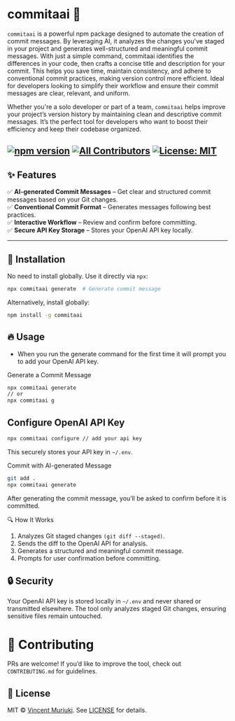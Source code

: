 # commitaai 🚀  

`commitaai` is a powerful npm package designed to automate the creation of commit messages. By leveraging AI, it analyzes the changes you've staged in your project and generates well-structured and meaningful commit messages. With just a simple command, commitaai identifies the differences in your code, then crafts a concise title and description for your commit. This helps you save time, maintain consistency, and adhere to conventional commit practices, making version control more efficient. Ideal for developers looking to simplify their workflow and ensure their commit messages are clear, relevant, and uniform.

Whether you're a solo developer or part of a team, `commitaai` helps improve your project’s version history by maintaining clean and descriptive commit messages. It’s the perfect tool for developers who want to boost their efficiency and keep their codebase organized. 
 

[![npm version](https://img.shields.io/npm/v/commitaai)](https://www.npmjs.com/package/commitaai)
[![All Contributors](https://img.shields.io/badge/all_contributors-8-orange.svg?style=flat-square)](#contributors)
[![License: MIT](https://img.shields.io/badge/license-MIT-blue.svg)](LICENSE) 
---

## ✨ Features  

✅ **AI-generated Commit Messages** – Get clear and structured commit messages based on your Git changes.  
✅ **Conventional Commit Format** – Generates messages following best practices.  
✅ **Interactive Workflow** – Review and confirm before committing.  
✅ **Secure API Key Storage** – Stores your OpenAI API key locally.  

---

## 🚀 Installation  

No need to install globally. Use it directly via `npx`:  

```bash
npx commitaai generate  # Generate commit message
```

Alternatively, install globally:

```bash
npm install -g commitaai
```

## 🔥 Usage
- When you run the generate command for the first time it will prompt you to add your OpenAI API key.

Generate a Commit Message

```bash
npx commitaai generate
// or
npx commitaai g
```

## Configure OpenAI API Key
```bash
npx commitaai configure // add your api key
```

This securely stores your API key in `~/.env`.

Commit with AI-generated Message
```bash
git add .
npx commitaai generate
```
After generating the commit message, you’ll be asked to confirm before it is committed.

🔍 How It Works

1. Analyzes Git staged changes `(git diff --staged)`.
2. Sends the diff to the OpenAI API for analysis.
3. Generates a structured and meaningful commit message.
4. Prompts for user confirmation before committing.

## 🔒 Security

Your OpenAI API key is stored locally in `~/.env` and never shared or transmitted elsewhere.
The tool only analyzes staged Git changes, ensuring sensitive files remain untouched.

# 🤝 Contributing

PRs are welcome! If you’d like to improve the tool, check out `CONTRIBUTING.md` for guidelines.

## 📜 License

MIT © [Vincent Muriuki](https://github.com/vincentmuriuki). See [LICENSE](https://github.com/vincentmuriuki/commitaai/blob/master/LICENSE) for details.